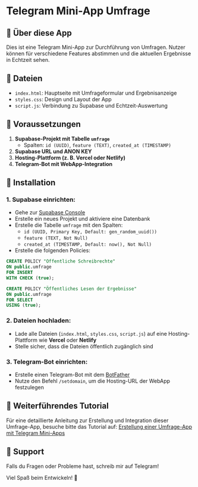 # Telegram Mini-App Umfrage

## 🚀 Über diese App
Dies ist eine Telegram Mini-App zur Durchführung von Umfragen. Nutzer können für verschiedene Features abstimmen und die aktuellen Ergebnisse in Echtzeit sehen.

## 📂 Dateien
- `index.html`: Hauptseite mit Umfrageformular und Ergebnisanzeige
- `styles.css`: Design und Layout der App
- `script.js`: Verbindung zu Supabase und Echtzeit-Auswertung

## 🔧 Voraussetzungen
1. **Supabase-Projekt mit Tabelle `umfrage`**
   - Spalten: `id (UUID)`, `feature (TEXT)`, `created_at (TIMESTAMP)`
2. **Supabase URL und ANON KEY**
3. **Hosting-Plattform (z. B. Vercel oder Netlify)**
4. **Telegram-Bot mit WebApp-Integration**

## 🚀 Installation
### 1. Supabase einrichten:
- Gehe zur [Supabase Console](https://app.supabase.com/)
- Erstelle ein neues Projekt und aktiviere eine Datenbank
- Erstelle die Tabelle `umfrage` mit den Spalten:
  - `id (UUID, Primary Key, Default: gen_random_uuid())`
  - `feature (TEXT, Not Null)`
  - `created_at (TIMESTAMP, Default: now(), Not Null)`
- Erstelle die folgenden Policies:
```sql
CREATE POLICY "Öffentliche Schreibrechte"
ON public.umfrage
FOR INSERT
WITH CHECK (true);

CREATE POLICY "Öffentliches Lesen der Ergebnisse"
ON public.umfrage
FOR SELECT
USING (true);
```
### 2. Dateien hochladen:
- Lade alle Dateien (`index.html`, `styles.css`, `script.js`) auf eine Hosting-Plattform wie **Vercel** oder **Netlify**
- Stelle sicher, dass die Dateien öffentlich zugänglich sind

### 3. Telegram-Bot einrichten:
- Erstelle einen Telegram-Bot mit dem [BotFather](https://t.me/BotFather)
- Nutze den Befehl `/setdomain`, um die Hosting-URL der WebApp festzulegen

## 🔗 Weiterführendes Tutorial
Für eine detaillierte Anleitung zur Erstellung und Integration dieser Umfrage-App, besuche bitte das Tutorial auf: [Erstellung einer Umfrage-App mit Telegram Mini-Apps](https://telegram-mini-apps.de/docs/erstellung-einer-umfrage-app-mit-telegram-mini-apps/)

## 📧 Support
Falls du Fragen oder Probleme hast, schreib mir auf Telegram!

Viel Spaß beim Entwickeln! 🚀
